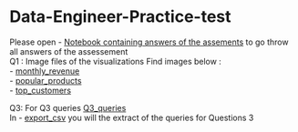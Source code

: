 # Data-Engineer-Practice-test
Please open      - [Notebook containing answers of the assements](deliverable_1.ipynb) to go throw all answers of the assessement<br>
Q1 : Image files of the visualizations
Find images below :<br>
    - [monthly_revenue](monthly_revenue.png) <br>
    - [popular_products](popular_products.png)<br>
    - [top_customers](top_customers.png)<br>

Q3: 
For Q3 queries [Q3_queries ](Q3_queries.sql) <br>
In  - [export_csv](export_csv/top_5_genres.csv) you will the extract of the queries for Questions 3
 

